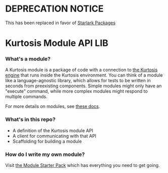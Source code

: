 # DEPRECATION NOTICE
This has been replaced in favor of [Starlark Packages](https://docs.kurtosis.com/reference/packages/)

Kurtosis Module API LIB 
=======================

### What's a module?
A Kurtosis module is a package of code with a connection to [the Kurtosis engine](https://docs.kurtosistech.com/) that runs inside the Kurtosis environment. You can think of a module like a language-agnostic library, which allows for tests to be written in seconds from preexisting components. Simple modules might only have an "execute" command, while more complex modules might respond to multiple commands.

For more details on modules, see [these docs](https://docs.kurtosistech.com/modules.html).

### What's in this repo?
- A definition of the Kurtosis module API
- A client for communicating with that API
- Scaffolding for building a module

### How do I write my own module?
Visit [the Module Starter Pack](https://github.com/kurtosis-tech/kurtosis-module-starter-pack) which has everything you need to get going.
